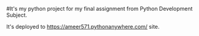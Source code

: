 #It's my python project for my final assignment from Python Development Subject.

It's deployed to https://ameer571.pythonanywhere.com/ site.
